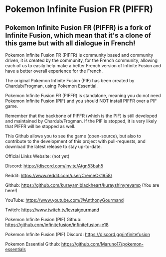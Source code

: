 # Pokemon Infinite Fusion FR (PIFFR)

## Pokemon Infinite Fusion FR  (PIFFR) is a fork of Infinite Fusion, which mean that it's a clone of this game but with all dialogue in French!

Pokemon Infinite Fusion FR (PIFFR) is community based and community driven, it is created by the community, for the French community, allowing each of us to easily help make a better French version of Infinite Fusion and have a better overall experience for the French.

The original Pokemon Infinite Fusion (PIF) has been created by Chardub/Frogman, using Pokemon Essential.

Pokemon Infinite Fusion FR (PIFFR) is standalone, meaning you do not need Pokemon Infinite Fusion (PIF) and you should NOT install PIFFR over a PIF game.

Remember that the backbone of PIFFR (which is the PIF) is still developed and maintained by Chardub/Frogman. If the PIF is stopped, it is very likely that PIFFR will be stopped as well.

This Github allows you to see the game (open-source), but also to contribute to the development of this project with pull-requests, and download the latest release to stay up-to-date.

Official Links
Website: (not yet)

Discord: https://discord.com/invite/Atgn53bah5

Reddit: https://www.reddit.com/user/CremeOk1958/

Github: https://github.com/kurayamiblackheart/kurayshinyrevamp (You are here!)

YouTube: https://www.youtube.com/@AnthonyGourmand

Twitch: https://www.twitch.tv/levraigourmand

Pokemon Infinite Fusion (PIF) Github: https://github.com/infinitefusion/infinitefusion-e18

Pokemon Infinite Fusion (PIF) Discord: https://discord.gg/infinitefusion

Pokemon Essential Github: https://github.com/Maruno17/pokemon-essentials
